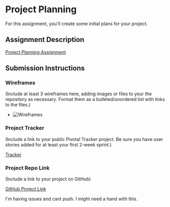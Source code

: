 # Project Planning
For this assignment, you'll create some initial plans for your project.

## Assignment Description
[Project Planning Assignment](https://education.launchcode.org/liftoff/assignments/planning/)

## Submission Instructions

### Wireframes

(Include at least 3 wireframes here, adding images or files to your the repository as necessary. Format them as a bulleted/unordered list with links to the files.)

* ![Wireframes](https://i.imgur.com/H9difRc.jpg)

### Project Tracker

(Include a link to your public Pivotal Tracker project. Be sure you have user stories added for at least your first 2-week sprint.)

[Tracker](https://www.pivotaltracker.com/n/projects/2381913)

### Project Repo Link

(Include a link to your project on GitHub)

[GitHub Project Link](https://github.com/rosherm/Final_project.git)

I'm having issues and cant push. I might need a hand with this.